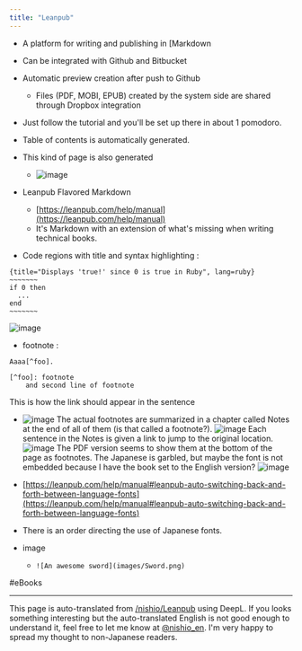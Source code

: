 ```yaml
---
title: "Leanpub"
---
```


- A platform for writing and publishing in [Markdown
- Can be integrated with Github and Bitbucket
- Automatic preview creation after push to Github
    - Files (PDF, MOBI, EPUB) created by the system side are shared through Dropbox integration
- Just follow the tutorial and you'll be set up there in about 1 pomodoro.
- Table of contents is automatically generated.
- This kind of page is also generated
    - ![image](https://gyazo.com/bc13bcb02227c14f023851e1f6aeb40d/thumb/1000)

- Leanpub Flavored Markdown
    - [https://leanpub.com/help/manual](https://leanpub.com/help/manual)
    - It's Markdown with an extension of what's missing when writing technical books.
- Code regions with title and syntax highlighting
:

```
{title="Displays 'true!' since 0 is true in Ruby", lang=ruby}
~~~~~~~
if 0 then
  ...
end
~~~~~~~
```

![image](https://gyazo.com/e9b5656671c287eab658f4dd1cd9ee2c/thumb/1000)

- footnote
:

```
Aaaa[^foo].

[^foo]: footnote
    and second line of footnote
```

This is how the link should appear in the sentence
- ![image](https://gyazo.com/1f35fb6f5d6ed7e2536ff2bf5e5334c5/thumb/1000)
The actual footnotes are summarized in a chapter called Notes at the end of all of them (is that called a footnote?).
![image](https://gyazo.com/ea1e8a371846e630e65cccce99c6f3de/thumb/1000)
Each sentence in the Notes is given a link to jump to the original location.
![image](https://gyazo.com/84db800d9ad55ddee756ca4d50cccebe/thumb/1000)
The PDF version seems to show them at the bottom of the page as footnotes. The Japanese is garbled, but maybe the font is not embedded because I have the book set to the English version?
![image](https://gyazo.com/8dbcfc17dcaa5811bab894cc2d1b3f88/thumb/1000)
- [https://leanpub.com/help/manual#leanpub-auto-switching-back-and-forth-between-language-fonts](https://leanpub.com/help/manual#leanpub-auto-switching-back-and-forth-between-language-fonts)
- There is an order directing the use of Japanese fonts.

- image
    - `![An awesome sword](images/Sword.png)`

#eBooks

---
This page is auto-translated from [/nishio/Leanpub](https://scrapbox.io/nishio/Leanpub) using DeepL. If you looks something interesting but the auto-translated English is not good enough to understand it, feel free to let me know at [@nishio_en](https://twitter.com/nishio_en). I'm very happy to spread my thought to non-Japanese readers.